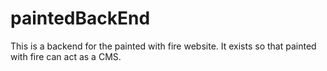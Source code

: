 # paintedBackEnd

This is a backend for the painted with fire website. It exists so that painted with fire can act as a CMS.
